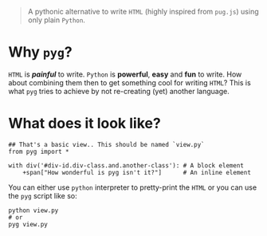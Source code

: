 > A pythonic alternative to write `HTML` (highly inspired from `pug.js`) using only plain `Python`.

# Why `pyg`?

`HTML` is _**painful**_ to write. `Python` is **powerful**, **easy** and **fun** to write.
How about combining them then to get something cool for writing `HTML`? This is what `pyg` tries to
achieve by not re-creating (yet) another language.

# What does it look like?

```
## That's a basic view.. This should be named `view.py`
from pyg import *

with div('#div-id.div-class.and.another-class'): # A block element
    +span["How wonderful is pyg isn't it?"]      # An inline element
```

You can either use `python` interpreter to pretty-print the `HTML` or you can use the `pyg` script
like so:

```
python view.py
# or
pyg view.py
```
